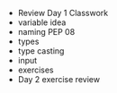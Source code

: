 * Review Day 1 Classwork
* variable idea
* naming PEP 08
* types
* type casting
* input
* exercises
* Day 2 exercise review
